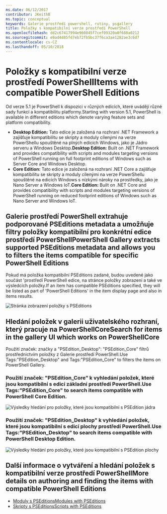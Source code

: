 ```yaml
---
ms.date: 06/12/2017
contributor: JKeithB
ms.topic: conceptual
keywords: Galerie prostředí powershell, rutiny, psgallery
title: Položky s kompatibilní verze prostředí PowerShell
ms.openlocfilehash: dd2c67417994e960845f7cef09320a0f688a0212
ms.sourcegitcommit: e9ad4d85fd7eb72fb5bc37f6ca3ae1282ae3c6d7
ms.contentlocale: cs-CZ
ms.lasthandoff: 05/10/2018
---
```

# <a name="items-with-compatible-powershell-editions"></a><span data-ttu-id="1d271-103">Položky s kompatibilní verze prostředí PowerShell</span><span class="sxs-lookup"><span data-stu-id="1d271-103">Items with compatible PowerShell Editions</span></span>

<span data-ttu-id="1d271-104">Od verze 5.1 je PowerShell k dispozici v různých edicích, které uvádějí různé sady funkcí a kompatibilitu platformy.</span><span class="sxs-lookup"><span data-stu-id="1d271-104">Starting with version 5.1, PowerShell is available in different editions which denote varying feature sets and platform compatibility.</span></span>

- <span data-ttu-id="1d271-105">**Desktop Edition:** Tato edice je založená na rozhraní .NET Framework a zajišťuje kompatibilitu se skripty a moduly cílenými na verze PowerShellu spouštěné na plných edicích Windows, jako je Jádro serveru a Windows Desktop.</span><span class="sxs-lookup"><span data-stu-id="1d271-105">**Desktop Edition:** Built on .NET Framework and provides compatibility with scripts and modules targeting versions of PowerShell running on full footprint editions of Windows such as Server Core and Windows Desktop.</span></span>
- <span data-ttu-id="1d271-106">**Core Edition:** Tato edice je založená na rozhraní .NET Core a zajišťuje kompatibilitu se skripty a moduly cílenými na verze PowerShellu spouštěné na edicích Windows s nízkými nároky na prostředky, jako je Nano Server a Windows IoT.</span><span class="sxs-lookup"><span data-stu-id="1d271-106">**Core Edition:** Built on .NET Core and provides compatibility with scripts and modules targeting versions of PowerShell running on reduced footprint editions of Windows such as Nano Server and Windows IoT.</span></span>

## <a name="powershell-gallery-extracts-supported-pseditions-metadata-and-allows-you-to-filters-the-items-compatible-for-specific-powershell-editions"></a><span data-ttu-id="1d271-107">Galerie prostředí PowerShell extrahuje podporované PSEditions metadata a umožňuje filtry položky kompatibilní pro konkrétní edice prostředí PowerShell</span><span class="sxs-lookup"><span data-stu-id="1d271-107">PowerShell Gallery extracts supported PSEditions metadata and allows you to filters the items compatible for specific PowerShell Editions</span></span>

<span data-ttu-id="1d271-108">Pokud má položka kompatibilní PSEditions zadané, budou uvedené jako součást 'prostředí PowerShell edice, na stránce položky zobrazení a také ve výsledcích položky.</span><span class="sxs-lookup"><span data-stu-id="1d271-108">If an item has compatible PSEditions specified, they will be listed as part of 'PowerShell Editions' in the item display page and also in items results.</span></span>

![Stránka zobrazení položky s PSEditions](../../Images/ItemDisplayPageWithPSEditions.PNG)

## <a name="search-for-items-in-the-gallery-ui-which-works-on-powershellcore"></a><span data-ttu-id="1d271-110">Hledání položek v galerii uživatelského rozhraní, který pracuje na PowerShellCore</span><span class="sxs-lookup"><span data-stu-id="1d271-110">Search for items in the gallery UI which works on PowerShellCore</span></span>

<span data-ttu-id="1d271-111">Použití značek: značky a "PSEdition_Desktop": "PSEdition_Core" filtrů prostřednictvím položky z Galerie prostředí PowerShell.</span><span class="sxs-lookup"><span data-stu-id="1d271-111">Use Tags:"PSEdition_Desktop" and Tags:"PSEdition_Core" to filters the items on PowerShell Gallery.</span></span>

### <a name="use-tagspseditioncore-to-search-items-compatible-with-powershell-core-edition"></a><span data-ttu-id="1d271-112">Použití značek: "PSEdition_Core" k vyhledání položek, které jsou kompatibilní s edicí základní prostředí PowerShell.</span><span class="sxs-lookup"><span data-stu-id="1d271-112">Use Tags:"PSEdition_Core" to search items compatible with PowerShell Core Edition.</span></span>

![Výsledky hledání pro položky, které jsou kompatibilní s PSEdition jádra](../../Images/SearchResultsWithPSEditions.PNG)

### <a name="use-tagspseditiondesktop-to-search-items-compatible-with-powershell-desktop-edition"></a><span data-ttu-id="1d271-114">Použití značek: "PSEdition_Desktop" k vyhledání položek, které jsou kompatibilní s edicí plochy prostředí PowerShell.</span><span class="sxs-lookup"><span data-stu-id="1d271-114">Use Tags:"PSEdition_Desktop" to search items compatible with PowerShell Desktop Edition.</span></span>

![Výsledky hledání pro položky, které jsou kompatibilní s PSEdition plochy](../../Images/SearchResultsWithPSEdition-Desktop.PNG)

## <a name="more-details-on-authoring-and-finding-the-items-with-compatible-powershell-editions"></a><span data-ttu-id="1d271-116">Další informace o vytváření a hledání položek s kompatibilní verze prostředí PowerShell</span><span class="sxs-lookup"><span data-stu-id="1d271-116">More details on authoring and finding the items with compatible PowerShell Editions</span></span>

- [<span data-ttu-id="1d271-117">Moduly s PSEditions</span><span class="sxs-lookup"><span data-stu-id="1d271-117">Modules with PSEditions</span></span>](../../concepts/module-psedition-support.md)
- [<span data-ttu-id="1d271-118">Skripty s PSEditions</span><span class="sxs-lookup"><span data-stu-id="1d271-118">Scripts with PSEditions</span></span>](../../concepts/script-psedition-support.md)